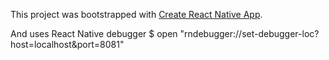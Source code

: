 This project was bootstrapped with [Create React Native App](https://github.com/react-community/create-react-native-app).

And uses React Native debugger
$ open "rndebugger://set-debugger-loc?host=localhost&port=8081"